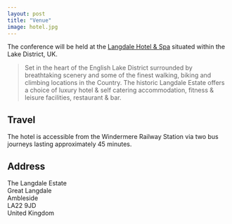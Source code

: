 ```yaml
---
layout: post
title: "Venue"
image: hotel.jpg
---
```


<link rel="stylesheet" href="{{ site.github.url }}/assets/css/quote.css">

The conference will be held at the [Langdale Hotel & Spa](https://www.langdale.co.uk/) situated within the Lake District, UK.

<blockquote>
Set in the heart of the English Lake District surrounded by breathtaking scenery and some of the finest walking, biking and climbing locations in the Country.
The historic Langdale Estate offers a choice of luxury hotel & self catering accommodation, fitness & leisure facilities, restaurant & bar.
</blockquote>

<h2>Travel</h2>
The hotel is accessible from the Windermere Railway Station via two bus journeys lasting approximately 45 minutes.

<h2>Address</h2>
The Langdale Estate<br>
Great Langdale<br>
Ambleside<br>
LA22 9JD<br>
United Kingdom
